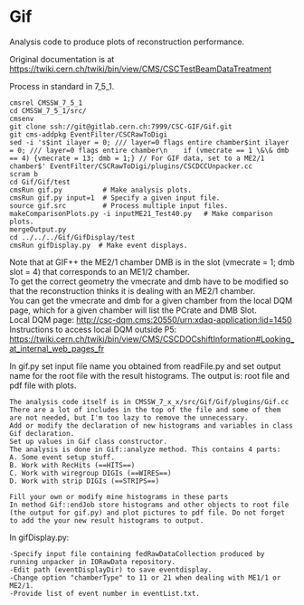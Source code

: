 # Gif
Analysis code to produce plots of reconstruction performance.  

Original documentation is at https://twiki.cern.ch/twiki/bin/view/CMS/CSCTestBeamDataTreatment

Process in standard in 7_5_1.  

    cmsrel CMSSW_7_5_1
    cd CMSSW_7_5_1/src/
    cmsenv
    git clone ssh://git@gitlab.cern.ch:7999/CSC-GIF/Gif.git 
    git cms-addpkg EventFilter/CSCRawToDigi
    sed -i 's$int ilayer = 0; /// layer=0 flags entire chamber$int ilayer = 0; /// layer=0 flags entire chamber\n    if (vmecrate == 1 \&\& dmb == 4) {vmecrate = 13; dmb = 1;} // For GIF data, set to a ME2/1 chamber$' EventFilter/CSCRawToDigi/plugins/CSCDCCUnpacker.cc
    scram b
    cd Gif/Gif/test 
    cmsRun gif.py          # Make analysis plots.
    cmsRun gif.py input=1  # Specify a given input file.
    source gif.src         # Process multiple input files.
    makeComparisonPlots.py -i inputME21_Test40.py   # Make comparison plots.
    mergeOutput.py   
    cd ../../../Gif/GifDisplay/test  
    cmsRun gifDisplay.py  # Make event displays.  

Note that at GIF++ the ME2/1 chamber DMB is in the slot (vmecrate = 1; dmb slot = 4) that corresponds to an ME1/2 chamber.  
To get the correct geometry the vmecrate and dmb have to be modified so that the reconstruction thinks it is dealing with an ME2/1 chamber.  
You can get the vmecrate and dmb for a given chamber from the local DQM page, which for a given chamber will list the PCrate and DMB Slot.  
Local DQM page:  http://csc-dqm.cms:20550/urn:xdaq-application:lid=1450
Instructions to access local DQM outside P5:  https://twiki.cern.ch/twiki/bin/view/CMS/CSCDOCshiftInformation#Looking_at_internal_web_pages_fr

In gif.py set input file name you obtained from readFile.py and set output name for the root file with the result histograms.
The output is: root file and pdf file with plots. 

    The analysis code itself is in CMSSW_7_x_x/src/Gif/Gif/plugins/Gif.cc
    There are a lot of includes in the top of the file and some of them are not needed, but I'm too lazy to remove the unnecessary.
    Add or modify the declaration of new histograms and variables in class Gif declaration.
    Set up values in Gif class constructor.
    The analysis is done in Gif::analyze method. This contains 4 parts:
    A. Some event setup stuff. 
    B. Work with RecHits (==HITS==) 
    C. Work with wiregroup DIGIs (==WIRES==) 
    D. Work with strip DIGIs (==STRIPS==) 

    Fill your own or modify mine histograms in these parts
    In method Gif::endJob store histograms and other objects to root file (the output for gif.py) and plot pictures to pdf file. Do not forget to add the your new result histograms to output. 
    
In gifDisplay.py:

    -Specify input file containing fedRawDataCollection produced by running unpacker in IORawData repository.
    -Edit path (eventDisplayDir) to save eventdisplay.
    -Change option "chamberType" to 11 or 21 when dealing with ME1/1 or ME2/1.
    -Provide list of event number in eventList.txt.  

    